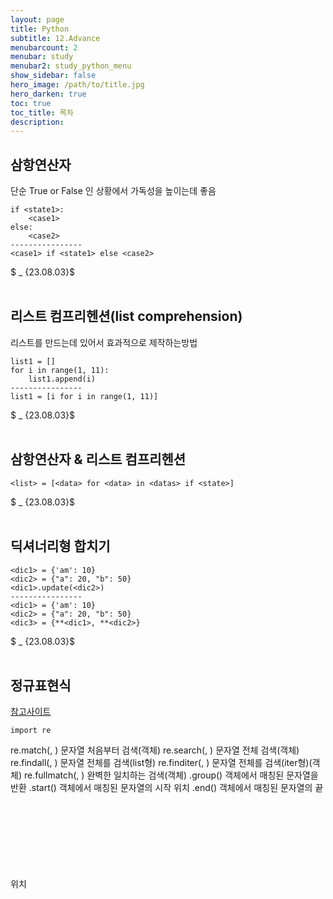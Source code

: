 ```yaml
---
layout: page
title: Python
subtitle: 12.Advance
menubarcount: 2
menubar: study
menubar2: study_python_menu
show_sidebar: false
hero_image: /path/to/title.jpg
hero_darken: true
toc: true
toc_title: 목차
description: 
---
```


## **삼항연산자**
단순 True or False 인 상황에서 가독성을 높이는데 좋음
```
if <state1>:
    <case1>
else:
    <case2>
----------------
<case1> if <state1> else <case2>
```
$ _ {23.08.03}$<br/><br/>

## **리스트 컴프리헨션(list comprehension)**
리스트를 만드는데 있어서 효과적으로 제작하는방법
```
list1 = []
for i in range(1, 11):
    list1.append(i)
----------------
list1 = [i for i in range(1, 11)]
```
$ _ {23.08.03}$<br/><br/>

## **삼항연산자 & 리스트 컴프리헨션**

```
<list> = [<data> for <data> in <datas> if <state>]

```
$ _ {23.08.03}$<br/><br/>

## **딕셔너리형 합치기**

```
<dic1> = {'am': 10}
<dic2> = {"a": 20, "b": 50}
<dic1>.update(<dic2>)
----------------
<dic1> = {'am': 10}
<dic2> = {"a": 20, "b": 50}
<dic3> = {**<dic1>, **<dic2>}
```
$ _ {23.08.03}$<br/><br/>

## **정규표현식**

[참고사이트](https://regexr.com/)

```
import re
```
re.match(<str>, <data>) 문자열 처음부터 검색(객체)
re.search(<str>, <data>) 문자열 전체 검색(객체)
re.findall(<str>, <data>) 문자열 전체를 검색(list형)
re.finditer(<str>, <data>) 문자열 전체를 검색(iter형)(객체)
re.fullmatch(<str>, <data>) 완벽한 일치하는 검색(객체)
<object>.group() 객체에서 매칭된 문자열을 반환
<object>.start() 객체에서 매칭된 문자열의 시작 위치
<object>.end() 객체에서 매칭된 문자열의 끝 위치
<object>.span() 객체에서 매칭된 문자열의 시작과 끝(tuple형)
re.sub(<from>, <to>, <data>) data에서 <from>을 <to>로 변환

$ _ {23.08.16}$<br/><br/>




{% include tag.html tag="python" %}  {% include tag.html tag="Advanced skill" %}